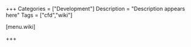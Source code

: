 +++
Categories = ["Development"]
Description = "Description appears here"
Tags = ["cfd","wiki"]

[menu.wiki]

+++


